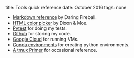 title: Tools quick reference
date: October 2016
tags: none

- [Markdown reference](https://daringfireball.net/projects/markdown/) by Daring Fireball.
- [HTML color picker](http://htmlcolorcodes.com/) by Dixon & Moe.
- [Pytest](http://doc.pytest.org/en/latest/index.html) for doing my tests.
- [Github](https://github.com/mehemken) for storing my code.
- [Google Cloud](https://console.cloud.google.com/home/dashboard) for running VMs.
- [Conda environments](http://conda.pydata.org/docs/using/envs.html) for creating python environments.
- [A tmux Primer](https://danielmiessler.com/study/tmux/#gs.cuK7Ak8) for occasional reference.
